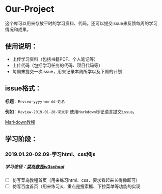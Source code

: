 # Our-Project
这个库可以用来存放平时的学习资料、代码，还可以提交issue来反馈每周的学习情况和成果。
## 使用说明：
- 上传学习资料（包括书籍PDF、个人笔记等）
- 上传代码（包括学习任务的代码、项目代码等）
- 每周末提交一次issue，用来记录本周所学以及下周的计划
## issue格式：
**标题**：`Review-yyyy-mm-dd-姓名`

**例如**：`Review-2019-01-20-宋文宇`
使用`Markdown`标记语言提交`issue`。

[Markdown教程](https://www.zybuluo.com/mdeditor?url=https://www.zybuluo.com/static/editor/md-help.markdown)

## 学习阶段：
### 2019.01.20-02.09-学习html、css和js
##### 学习途径：[菜鸟教程](http://www.runoob.com/)[w3school](http://www.w3school.com.cn/) 
- [ ] 仿写菜鸟教程首页（用来练习html、css，要求看起来长得像即可）
- [ ] 仿写百度首页（用来练习js，重点是搜索框、下拉菜单等功能的实现
